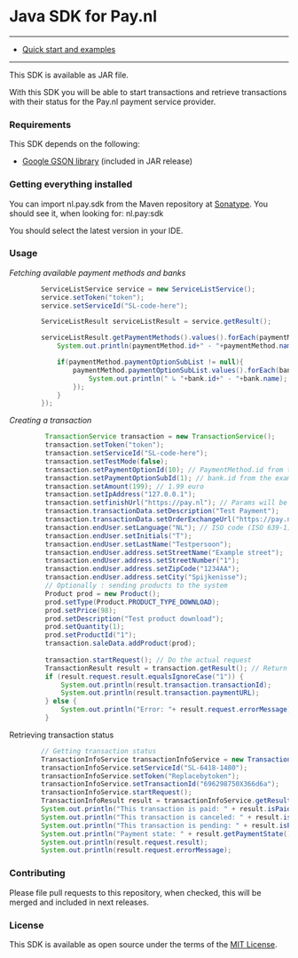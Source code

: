 # Java SDK for Pay.nl

---

- [Quick start and examples](#usage)

---

This SDK is available as JAR file.

With this SDK you will be able to start transactions and retrieve transactions with their status for the Pay.nl payment service provider.

### Requirements

This SDK depends on the following:
* [Google GSON library](https://github.com/google/gson) (included in JAR release)

### Getting everything installed
You can import nl.pay.sdk from the Maven repository at [Sonatype](https://oss.sonatype.org/#nexus-search;quick~pay.nl).
You should see it, when looking for:
 nl.pay:sdk

You should select the latest version in your IDE.


### Usage

_Fetching available payment methods and banks_
```Java
        ServiceListService service = new ServiceListService();
        service.setToken("token");
        service.setServiceId("SL-code-here");

        ServiceListResult serviceListResult = service.getResult();

        serviceListResult.getPaymentMethods().values().forEach(paymentMethod -> {
            System.out.println(paymentMethod.id+" - "+paymentMethod.name);

            if(paymentMethod.paymentOptionSubList != null){
                paymentMethod.paymentOptionSubList.values().forEach(bank ->{
                    System.out.println(" ↳ "+bank.id+" - "+bank.name);
                });
            }
        });

```

_Creating a transaction_
```Java
         TransactionService transaction = new TransactionService();
         transaction.setToken("token");
         transaction.setServiceId("SL-code-here");
         transaction.setTestMode(false);
         transaction.setPaymentOptionId(10); // PaymentMethod.id from the example above
         transaction.setPaymentOptionSubId(1); // bank.id from the example above
         transaction.setAmount(199); // 1.99 euro
         transaction.setIpAddress("127.0.0.1");
         transaction.setfinishUrl("https://pay.nl"); // Params will be added by Pay.nl
         transaction.transactionData.setDescription("Test Payment");
         transaction.transactionData.setOrderExchangeUrl("https://pay.nl"); // Status exchange URL
         transaction.endUser.setLanguage("NL"); // ISO code (ISO 639-1)
         transaction.endUser.setInitials("T");
         transaction.endUser.setLastName("Testpersoon");
         transaction.endUser.address.setStreetName("Example street");
         transaction.endUser.address.setStreetNumber("1");
         transaction.endUser.address.setZipCode("1234AA");
         transaction.endUser.address.setCity("Spijkenisse");
         // Optionally : sending products to the system
         Product prod = new Product();
         prod.setType(Product.PRODUCT_TYPE_DOWNLOAD);
         prod.setPrice(98);
         prod.setDescription("Test product download");
         prod.setQuantity(1);
         prod.setProductId("1");
         transaction.saleData.addProduct(prod);
         
         transaction.startRequest(); // Do the actual request
         TransactionResult result = transaction.getResult(); // Return the result object
         if (result.request.result.equalsIgnoreCase("1")) {
             System.out.println(result.transaction.transactionId);
             System.out.println(result.transaction.paymentURL);
         } else {
             System.out.println("Error: "+ result.request.errorMessage); // Get the error message
         }
```

Retrieving transaction status
```Java
        // Getting transaction status
        TransactionInfoService transactionInfoService = new TransactionInfoService();
        transactionInfoService.setServiceId("SL-6418-1480");
        transactionInfoService.setToken("Replacebytoken");
        transactionInfoService.setTransactionId("696298750X366d6a");
        transactionInfoService.startRequest();
        TransactionInfoResult result = transactionInfoService.getResult();
        System.out.println("This transaction is paid: " + result.isPaid());
        System.out.println("This transaction is canceled: " + result.isCanceled());
        System.out.println("This transaction is pending: " + result.isPending());
        System.out.println("Payment state: " + result.getPaymentState());
        System.out.println(result.request.result);
        System.out.println(result.request.errorMessage);
```

### Contributing

Please file pull requests to this repository, when checked, this will be merged and included in next releases.


### License

This SDK is available as open source under the terms of the [MIT License](http://opensource.org/licenses/MIT).

